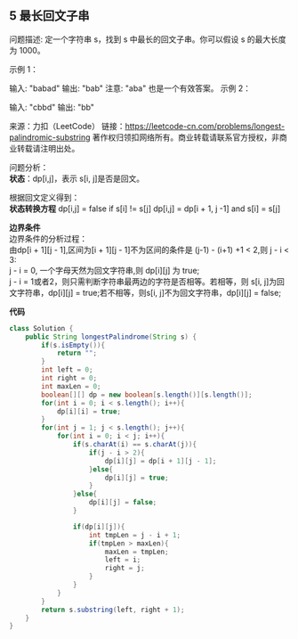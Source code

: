 ## 5 最长回文子串
问题描述:
定一个字符串 s，找到 s 中最长的回文子串。你可以假设 s 的最大长度为 1000。

示例 1：

输入: "babad"
输出: "bab"
注意: "aba" 也是一个有效答案。
示例 2：

输入: "cbbd"
输出: "bb"

来源：力扣（LeetCode）
链接：https://leetcode-cn.com/problems/longest-palindromic-substring
著作权归领扣网络所有。商业转载请联系官方授权，非商业转载请注明出处。

问题分析：  
**状态**：dp[i,j]，表示 s[i, j]是否是回文。

根据回文定义得到：  
**状态转换方程**
dp[i,j] = false if s[i] != s[j]
dp[i,j] = dp[i + 1, j -1] and s[i] = s[j]

**边界条件**  
边界条件的分析过程：  
由dp[i + 1][j - 1],区间为[i + 1][j - 1]不为区间的条件是 (j-1) - (i+1) +1 < 2,则 j - i < 3:  
j - i = 0, 一个字母天然为回文字符串,则 dp[i][j] 为 true;   
j - i = 1或者2，则只需判断字符串最两边的字符是否相等。若相等，则
s[i, j]为回文字符串，dp[i][j] = true;若不相等，则s[i, j]不为回文字符串，dp[i][j] = false;

**代码**

```java
class Solution {
    public String longestPalindrome(String s) {
        if(s.isEmpty()){
            return "";
        }
        int left = 0;
        int right = 0;
        int maxLen = 0;
        boolean[][] dp = new boolean[s.length()][s.length()];
        for(int i = 0; i < s.length(); i++){
            dp[i][i] = true;
        }
        for(int j = 1; j < s.length(); j++){
            for(int i = 0; i < j; i++){
                if(s.charAt(i) == s.charAt(j)){
                    if(j - i > 2){
                        dp[i][j] = dp[i + 1][j - 1]; 
                    }else{
                        dp[i][j] = true;
                    }                           
                }else{
                    dp[i][j] = false;
                }

                if(dp[i][j]){
                    int tmpLen = j - i + 1;
                    if(tmpLen > maxLen){
                        maxLen = tmpLen;
                        left = i;
                        right = j;
                    }
                }
            }
        }
        return s.substring(left, right + 1);
    }
}
```

